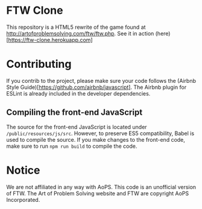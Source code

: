 # FTW Clone #
This repository is a HTML5 rewrite of the game found at http://artofproblemsolving.com/ftw/ftw.php. See it in action (here)[https://ftw-clone.herokuapp.com]

# Contributing #
If you contrib to the project, please make sure your code follows the (Airbnb Style Guide)[https://github.com/airbnb/javascript]. The Airbnb plugin for ESLint is already included in the developer dependencies.
## Compiling the front-end JavaScript ##
The source for the front-end JavaScript is located under `/public/resources/js/src`. However, to preserve ES5 compatibility, Babel is used to compile the source. If you make changes to the front-end code, make sure to run `npm run build` to compile the code.

# Notice #
We are not affiliated in any way with AoPS. This code is an unofficial version of FTW. The Art of Problem Solving website and FTW are copyright AoPS Incorporated.
